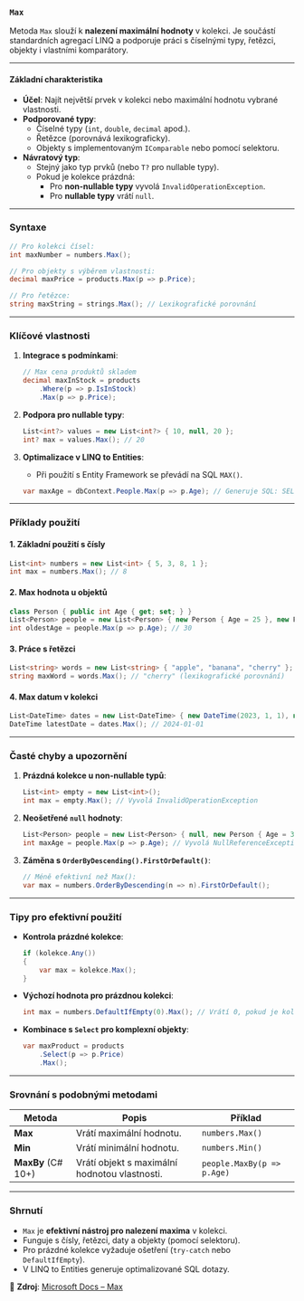 
### **`Max`**  

Metoda `Max` slouží k **nalezení maximální hodnoty** v kolekci. Je součástí standardních agregací LINQ a podporuje práci s číselnými typy, řetězci, objekty i vlastními komparátory.

---

#### **Základní charakteristika**  

- **Účel**: Najít největší prvek v kolekci nebo maximální hodnotu vybrané vlastnosti.  
- **Podporované typy**:  
  - Číselné typy (`int`, `double`, `decimal` apod.).  
  - Řetězce (porovnává lexikograficky).  
  - Objekty s implementovaným `IComparable` nebo pomocí selektoru.  
- **Návratový typ**:  
  - Stejný jako typ prvků (nebo `T?` pro nullable typy).  
  - Pokud je kolekce prázdná:  
    - Pro **non-nullable typy** vyvolá `InvalidOperationException`.  
    - Pro **nullable typy** vrátí `null`.  

---

### **Syntaxe**  

```csharp
// Pro kolekci čísel:
int maxNumber = numbers.Max();

// Pro objekty s výběrem vlastnosti:
decimal maxPrice = products.Max(p => p.Price);

// Pro řetězce:
string maxString = strings.Max(); // Lexikografické porovnání
```

---

### **Klíčové vlastnosti**  

1. **Integrace s podmínkami**:  
   ```csharp
   // Max cena produktů skladem
   decimal maxInStock = products
       .Where(p => p.IsInStock)
       .Max(p => p.Price);
   ```

2. **Podpora pro nullable typy**:  
   ```csharp
   List<int?> values = new List<int?> { 10, null, 20 };
   int? max = values.Max(); // 20
   ```

3. **Optimalizace v LINQ to Entities**:  
   - Při použití s Entity Framework se převádí na SQL `MAX()`.  
   ```csharp
   var maxAge = dbContext.People.Max(p => p.Age); // Generuje SQL: SELECT MAX(Age) FROM People
   ```

---

### **Příklady použití**  

#### **1. Základní použití s čísly**  

```csharp
List<int> numbers = new List<int> { 5, 3, 8, 1 };
int max = numbers.Max(); // 8
```

#### **2. Max hodnota u objektů**  

```csharp
class Person { public int Age { get; set; } }
List<Person> people = new List<Person> { new Person { Age = 25 }, new Person { Age = 30 } };
int oldestAge = people.Max(p => p.Age); // 30
```

#### **3. Práce s řetězci**  

```csharp
List<string> words = new List<string> { "apple", "banana", "cherry" };
string maxWord = words.Max(); // "cherry" (lexikografické porovnání)
```

#### **4. Max datum v kolekci**  

```csharp
List<DateTime> dates = new List<DateTime> { new DateTime(2023, 1, 1), new DateTime(2024, 1, 1) };
DateTime latestDate = dates.Max(); // 2024-01-01
```

---

### **Časté chyby a upozornění**  

1. **Prázdná kolekce u non-nullable typů**:  
   ```csharp
   List<int> empty = new List<int>();
   int max = empty.Max(); // Vyvolá InvalidOperationException
   ```

2. **Neošetřené `null` hodnoty**:  
   ```csharp
   List<Person> people = new List<Person> { null, new Person { Age = 30 } };
   int maxAge = people.Max(p => p.Age); // Vyvolá NullReferenceException
   ```

3. **Záměna s `OrderByDescending().FirstOrDefault()`**:  
   ```csharp
   // Méně efektivní než Max():
   var max = numbers.OrderByDescending(n => n).FirstOrDefault();
   ```

---

### **Tipy pro efektivní použití**  

- **Kontrola prázdné kolekce**:  
  ```csharp
  if (kolekce.Any()) 
  {
      var max = kolekce.Max();
  }
  ```
- **Výchozí hodnota pro prázdnou kolekci**:  
  ```csharp
  int max = numbers.DefaultIfEmpty(0).Max(); // Vrátí 0, pokud je kolekce prázdná
  ```
- **Kombinace s `Select` pro komplexní objekty**:  
  ```csharp
  var maxProduct = products
      .Select(p => p.Price)
      .Max();
  ```

---

### **Srovnání s podobnými metodami** 

| Metoda                 | Popis                                      | Příklad                      |
|------------------------|--------------------------------------------|-----------------------------|
| **Max**                | Vrátí maximální hodnotu.                   | `numbers.Max()`             |
| **Min**                | Vrátí minimální hodnotu.                   | `numbers.Min()`             |
| **MaxBy** (C# 10+)     | Vrátí objekt s maximální hodnotou vlastnosti. | `people.MaxBy(p => p.Age)` |

---

### **Shrnutí** 

- `Max` je **efektivní nástroj pro nalezení maxima** v kolekci.  
- Funguje s čísly, řetězci, daty a objekty (pomocí selektoru).  
- Pro prázdné kolekce vyžaduje ošetření (`try-catch` nebo `DefaultIfEmpty`).  
- V LINQ to Entities generuje optimalizované SQL dotazy.  

📖 **Zdroj**: [Microsoft Docs – Max](https://learn.microsoft.com/cs-cz/dotnet/api/system.linq.enumerable.max)
